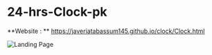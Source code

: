 # 24-hrs-Clock-pk

**Website : ** https://javeriatabassum145.github.io/clock/Clock.html

![Landing Page](https://github.com/javeriatabassum145/24-hrs-Clock-pk/clock.JPG)
